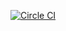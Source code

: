 [![Circle CI](https://circleci.com/gh/abendigo/freeroll.org.svg?style=shield)](https://circleci.com/gh/abendigo/freeroll.org)
